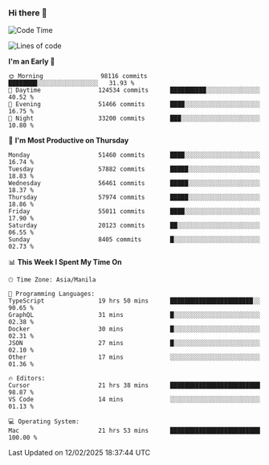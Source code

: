 ### Hi there 👋

<!--START_SECTION:waka-->
![Code Time](http://img.shields.io/badge/Code%20Time-5%2C849%20hrs%2027%20mins-blue)

![Lines of code](https://img.shields.io/badge/From%20Hello%20World%20I%27ve%20Written-118.7%20million%20lines%20of%20code-blue)

**I'm an Early 🐤** 

```text
🌞 Morning                98116 commits       ████████░░░░░░░░░░░░░░░░░   31.93 % 
🌆 Daytime                124534 commits      ██████████░░░░░░░░░░░░░░░   40.52 % 
🌃 Evening                51466 commits       ████░░░░░░░░░░░░░░░░░░░░░   16.75 % 
🌙 Night                  33200 commits       ███░░░░░░░░░░░░░░░░░░░░░░   10.80 % 
```
📅 **I'm Most Productive on Thursday** 

```text
Monday                   51460 commits       ████░░░░░░░░░░░░░░░░░░░░░   16.74 % 
Tuesday                  57882 commits       █████░░░░░░░░░░░░░░░░░░░░   18.83 % 
Wednesday                56461 commits       █████░░░░░░░░░░░░░░░░░░░░   18.37 % 
Thursday                 57974 commits       █████░░░░░░░░░░░░░░░░░░░░   18.86 % 
Friday                   55011 commits       ████░░░░░░░░░░░░░░░░░░░░░   17.90 % 
Saturday                 20123 commits       ██░░░░░░░░░░░░░░░░░░░░░░░   06.55 % 
Sunday                   8405 commits        █░░░░░░░░░░░░░░░░░░░░░░░░   02.73 % 
```


📊 **This Week I Spent My Time On** 

```text
🕑︎ Time Zone: Asia/Manila

💬 Programming Languages: 
TypeScript               19 hrs 50 mins      ███████████████████████░░   90.65 % 
GraphQL                  31 mins             █░░░░░░░░░░░░░░░░░░░░░░░░   02.38 % 
Docker                   30 mins             █░░░░░░░░░░░░░░░░░░░░░░░░   02.31 % 
JSON                     27 mins             █░░░░░░░░░░░░░░░░░░░░░░░░   02.10 % 
Other                    17 mins             ░░░░░░░░░░░░░░░░░░░░░░░░░   01.36 % 

🔥 Editors: 
Cursor                   21 hrs 38 mins      █████████████████████████   98.87 % 
VS Code                  14 mins             ░░░░░░░░░░░░░░░░░░░░░░░░░   01.13 % 

💻 Operating System: 
Mac                      21 hrs 53 mins      █████████████████████████   100.00 % 
```


 Last Updated on 12/02/2025 18:37:44 UTC
<!--END_SECTION:waka-->


<!--
**rad182/rad182** is a ✨ _special_ ✨ repository because its `README.md` (this file) appears on your GitHub profile.

Here are some ideas to get you started:

- 🔭 I’m currently working on ...
- 🌱 I’m currently learning ...
- 👯 I’m looking to collaborate on ...
- 🤔 I’m looking for help with ...
- 💬 Ask me about ...
- 📫 How to reach me: ...
- 😄 Pronouns: ...
- ⚡ Fun fact: ...
-->
